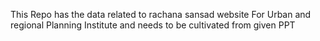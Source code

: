 This Repo has the data related to rachana sansad website For Urban and regional Planning Institute and needs to be cultivated from given PPT
